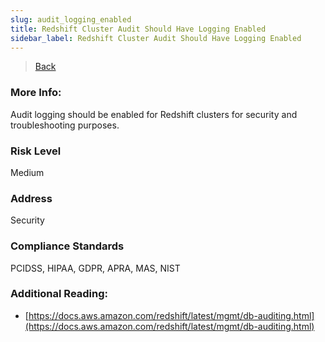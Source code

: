 ```yaml
---
slug: audit_logging_enabled
title: Redshift Cluster Audit Should Have Logging Enabled
sidebar_label: Redshift Cluster Audit Should Have Logging Enabled
---
```

> [Back](../../redshiftmonitoring)

### More Info:
Audit logging should be enabled for Redshift clusters for security and troubleshooting purposes.

### Risk Level
Medium

### Address
Security

### Compliance Standards
PCIDSS, HIPAA, GDPR, APRA, MAS, NIST

### Additional Reading:
- [https://docs.aws.amazon.com/redshift/latest/mgmt/db-auditing.html](https://docs.aws.amazon.com/redshift/latest/mgmt/db-auditing.html) 

